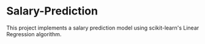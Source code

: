 # Salary-Prediction
This project implements a salary prediction model using scikit-learn's Linear Regression algorithm. 
